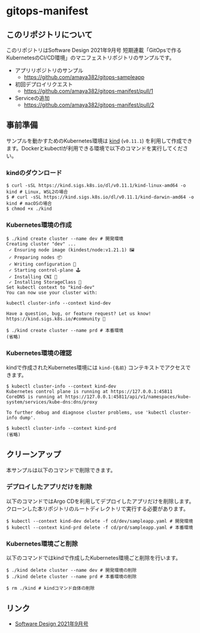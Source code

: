 # gitops-manifest
## このリポジトリについて
このリポジトリはSoftware Design 2021年9月号 短期連載「GitOpsで作るKubernetesのCI/CD環境」のマニフェストリポジトリのサンプルです。

* アプリリポジトリのサンプル
    * https://github.com/amaya382/gitops-sampleapp
* 初回デプロイリクエスト
    * https://github.com/amaya382/gitops-manifest/pull/1
* Serviceの追加
    * https://github.com/amaya382/gitops-manifest/pull/2


## 事前準備
サンプルを動かすためのKubernetes環境は [kind](https://kind.sigs.k8s.io) (`v0.11.1`) を利用して作成できます。Dockerとkubectlが利用できる環境で以下のコマンドを実行してください。


### kindのダウンロード
```console
$ curl -sSL https://kind.sigs.k8s.io/dl/v0.11.1/kind-linux-amd64 -o kind # Linux, WSL2の場合
$ # curl -sSL https://kind.sigs.k8s.io/dl/v0.11.1/kind-darwin-amd64 -o kind # macOSの場合
$ chmod +x ./kind
```

### Kubernetes環境の作成
```console
$ ./kind create cluster --name dev # 開発環境
Creating cluster "dev" ...
 ✓ Ensuring node image (kindest/node:v1.21.1) 🖼
 ✓ Preparing nodes 📦
 ✓ Writing configuration 📜
 ✓ Starting control-plane 🕹️
 ✓ Installing CNI 🔌
 ✓ Installing StorageClass 💾
Set kubectl context to "kind-dev"
You can now use your cluster with:

kubectl cluster-info --context kind-dev 

Have a question, bug, or feature request? Let us know! https://kind.sigs.k8s.io/#community 🙂

$ ./kind create cluster --name prd # 本番環境
(省略)
```

### Kubernetes環境の確認
kindで作成されたKubernetes環境には `kind-{名前}` コンテキストでアクセスできます。

```console
$ kubectl cluster-info --context kind-dev
Kubernetes control plane is running at https://127.0.0.1:45811
CoreDNS is running at https://127.0.0.1:45811/api/v1/namespaces/kube-system/services/kube-dns:dns/proxy

To further debug and diagnose cluster problems, use 'kubectl cluster-info dump'.

$ kubectl cluster-info --context kind-prd
(省略)
```


## クリーンアップ
本サンプルは以下のコマンドで削除できます。

### デプロイしたアプリだけを削除
以下のコマンドではArgo CDを利用してデプロイしたアプリだけを削除します。クローンした本リポジトリのルートディレクトリで実行する必要があります。
```console
$ kubectl --context kind-dev delete -f cd/dev/sampleapp.yaml # 開発環境
$ kubectl --context kind-prd delete -f cd/prd/sampleapp.yaml # 本番環境
```

### Kubernetes環境ごと削除
以下のコマンドではkindで作成したKubernetes環境ごと削除を行います。
```console
$ ./kind delete cluster --name dev # 開発環境の削除
$ ./kind delete cluster --name prd # 本番環境の削除

$ rm ./kind # kindコマンド自体の削除
```



## リンク
* [Software Design 2021年9月号](https://gihyo.jp/magazine/SD/archive/2021/202109)
